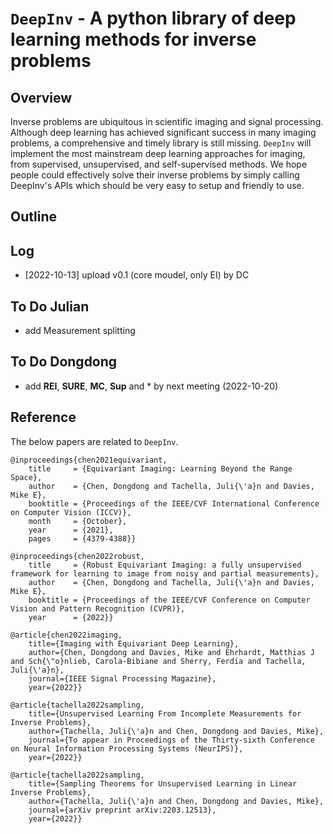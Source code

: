 # `DeepInv` - A python library of deep learning methods for inverse problems

## Overview

Inverse problems are ubiquitous in scientific imaging and signal processing. Although deep learning has achieved significant success in many imaging problems, a comprehensive and timely library is still missing. `DeepInv` will implement the most mainstream deep learning approaches for imaging, from supervised, unsupervised, and self-supervised methods. We hope people could effectively solve their inverse problems by simply calling DeepInv's APIs which should be very easy to setup and friendly to use.  


## Outline

## Log
* [2022-10-13] upload v0.1 (core moudel, only EI) by DC

## To Do Julian
* add Measurement splitting

## To Do Dongdong
* add **REI**, **SURE**, **MC**, **Sup** and * by next meeting (2022-10-20)

## Reference

The below papers are related to `DeepInv`.

```
@inproceedings{chen2021equivariant,
    title     = {Equivariant Imaging: Learning Beyond the Range Space},
    author    = {Chen, Dongdong and Tachella, Juli{\'a}n and Davies, Mike E},
    booktitle = {Proceedings of the IEEE/CVF International Conference on Computer Vision (ICCV)},
    month     = {October},
    year      = {2021},
    pages     = {4379-4388}}
    
@inproceedings{chen2022robust,
    title     = {Robust Equivariant Imaging: a fully unsupervised framework for learning to image from noisy and partial measurements},
    author    = {Chen, Dongdong and Tachella, Juli{\'a}n and Davies, Mike E},
    booktitle = {Proceedings of the IEEE/CVF Conference on Computer Vision and Pattern Recognition (CVPR)},
    year      = {2022}}

@article{chen2022imaging,
    title={Imaging with Equivariant Deep Learning},
    author={Chen, Dongdong and Davies, Mike and Ehrhardt, Matthias J and Sch{\"o}nlieb, Carola-Bibiane and Sherry, Ferdia and Tachella, Juli{\'a}n},
    journal={IEEE Signal Processing Magazine},
    year={2022}}

@article{tachella2022sampling,
    title={Unsupervised Learning From Incomplete Measurements for Inverse Problems},
    author={Tachella, Juli{\'a}n and Chen, Dongdong and Davies, Mike},
    journal={To appear in Proceedings of the Thirty-sixth Conference on Neural Information Processing Systems (NeurIPS)},
    year={2022}}

@article{tachella2022sampling,
    title={Sampling Theorems for Unsupervised Learning in Linear Inverse Problems},
    author={Tachella, Juli{\'a}n and Chen, Dongdong and Davies, Mike},
    journal={arXiv preprint arXiv:2203.12513},
    year={2022}}
```
